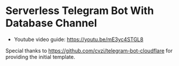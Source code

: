 # Serverless Telegram Bot With Database Channel
- Youtube video guide: https://youtu.be/mE3yc4STGL8

Special thanks to https://github.com/cvzi/telegram-bot-cloudflare for providing the initial template.
